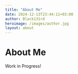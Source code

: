 ```yaml
---
title: "About Me"
date: 2024-12-13T23:44:11+03:00
author: Black131rd
heroimage: /images/author.jpg
layout: about
---
```

# About Me


Work in Progress!